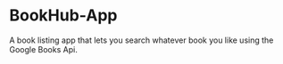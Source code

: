 # BookHub-App
A book listing app that lets you search whatever book you like using the Google Books Api.
